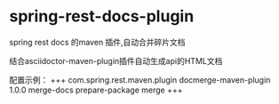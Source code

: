 # spring-rest-docs-plugin
spring rest docs 的maven 插件,自动合并碎片文档

结合asciidoctor-maven-plugin插件自动生成api的HTML文档

配置示例：
+++
<plugin>
    <groupId>com.spring.rest.maven.plugin</groupId>
    <artifactId>docmerge-maven-plugin</artifactId>
    <version>1.0.0</version>
    <executions>
         <execution>
            <id>merge-docs</id>
            <phase>prepare-package</phase>
            <goals>
               <goal>merge</goal>
            </goals>
         </execution>
    </executions>
</plugin>
+++

